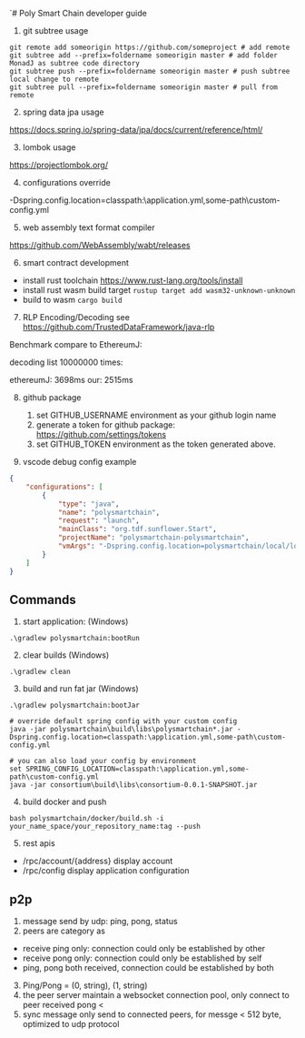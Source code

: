 `# Poly Smart Chain developer guide

1. git subtree usage

```shell script
git remote add someorigin https://github.com/someproject # add remote
git subtree add --prefix=foldername someorigin master # add folder MonadJ as subtree code directory
git subtree push --prefix=foldername someorigin master # push subtree local change to remote
git subtree pull --prefix=foldername someorigin master # pull from remote 
```

2. spring data jpa usage

https://docs.spring.io/spring-data/jpa/docs/current/reference/html/

3. lombok usage

https://projectlombok.org/

4. configurations override

-Dspring.config.location=classpath:\application.yml,some-path\custom-config.yml

5. web assembly text format compiler

https://github.com/WebAssembly/wabt/releases

6. smart contract development

- install rust toolchain https://www.rust-lang.org/tools/install
- install rust wasm build target ```rustup target add wasm32-unknown-unknown``` 
- build to wasm ```cargo build ```

7. RLP Encoding/Decoding see https://github.com/TrustedDataFramework/java-rlp

Benchmark compare to EthereumJ:

decoding list 10000000 times: 

ethereumJ: 3698ms 
our: 2515ms

8. github package

    1. set GITHUB_USERNAME environment as your github login name
    2. generate a token for github package: https://github.com/settings/tokens
    3. set GITHUB_TOKEN environment as the token generated above. 

9. vscode debug config example

```json
{
    "configurations": [
        {
            "type": "java",
            "name": "polysmartchain",
            "request": "launch",
            "mainClass": "org.tdf.sunflower.Start",
            "projectName": "polysmartchain-polysmartchain",
            "vmArgs": "-Dspring.config.location=polysmartchain/local/local-0.yml"
        }
    ]
}
```

## Commands

1. start application: (Windows) 

```.\gradlew polysmartchain:bootRun```

2. clear builds (Windows) 

```.\gradlew clean```

3. build and run fat jar (Windows)

```shell script
.\gradlew polysmartchain:bootJar       

# override default spring config with your custom config                     
java -jar polysmartchain\build\libs\polysmartchain*.jar -Dspring.config.location=classpath:\application.yml,some-path\custom-config.yml

# you can also load your config by environment
set SPRING_CONFIG_LOCATION=classpath:\application.yml,some-path\custom-config.yml 
java -jar consortium\build\libs\consortium-0.0.1-SNAPSHOT.jar
```  

4. build docker and push
 
```shell script
bash polysmartchain/docker/build.sh -i your_name_space/your_repository_name:tag --push
```

5. rest apis

- /rpc/account/{address} display account 
- /rpc/config display application configuration


## p2p 

1. message send by udp: ping, pong, status
2. peers are category as 
  - receive ping only: connection could only be established by other
  - receive pong only: connection could only be established by self
  - ping, pong both received, connection could be established by both


3. Ping/Pong = (0, string), (1, string)
4. the peer server maintain a websocket connection pool, only connect to peer received pong < 
5. sync message only send to connected peers, for messge < 512 byte, optimized to udp protocol
